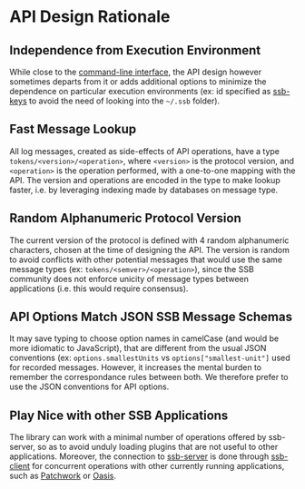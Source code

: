 # API Design Rationale

## Independence from Execution Environment

While close to the [command-line interface](./help/index.txt), the API design
however sometimes departs from it or adds additional options to minimize the
dependence on particular execution environments (ex: id specified as
[ssb-keys](https://github.com/ssbc/ssb-keys) to avoid the need of looking into
the ````~/.ssb```` folder).

## Fast Message Lookup

All log messages, created as side-effects of API operations, have a type
````tokens/<version>/<operation>````, where ````<version>```` is the
protocol version, and ````<operation>```` is the operation performed, with a
one-to-one mapping with the API.  The version and operations are encoded in the
type to make lookup faster, i.e. by leveraging indexing made by databases on
message type.

## Random Alphanumeric Protocol Version

The current version of the protocol is defined with 4 random alphanumeric
characters, chosen at the time of designing the API. The version is random to
avoid conflicts with other potential messages that would use the same message
types (ex: ````tokens/<semver>/<operation>````), since the SSB community
does not enforce unicity of message types between applications (i.e. this would
require consensus).

## API Options Match JSON SSB Message Schemas

It may save typing to choose option names in camelCase (and would be more idiomatic to JavaScript), that are different from the usual JSON conventions (ex: `options.smallestUnits` vs `options["smallest-unit"]` used for recorded messages. However, it increases the mental burden to remember the correspondance rules between both. We therefore prefer to use the JSON conventions for API options.



## Play Nice with other SSB Applications

The library can work with a minimal number of operations offered by ssb-server,
so as to avoid unduly loading plugins that are not useful to other applications. Moreover, the connection to [ssb-server](https://github.com/ssbc/ssb-server) is done through [ssb-client](https://github.com/ssbc/ssb-client) for concurrent operations with other currently running applications, such as [Patchwork](https://github.com/ssbc/patchwork) or [Oasis](https://github.com/fraction/oasis).
